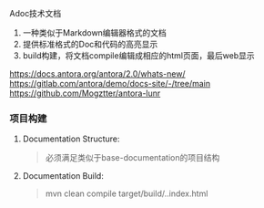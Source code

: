 Adoc技术文档
1. 一种类似于Markdown编辑器格式的文档
2. 提供标准格式的Doc和代码的高亮显示
3. build构建，将文档compile编辑成相应的html页面，最后web显示

https://docs.antora.org/antora/2.0/whats-new/
https://gitlab.com/antora/demo/docs-site/-/tree/main
https://github.com/Mogztter/antora-lunr

### 项目构建
1. Documentation Structure: 
   > 必须满足类似于base-documentation的项目结构

2. Documentation Build: 
   > mvn clean compile
   > target/build/..index.html 
